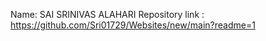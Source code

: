 Name: SAI SRINIVAS ALAHARI
Repository link : https://github.com/Sri01729/Websites/new/main?readme=1
